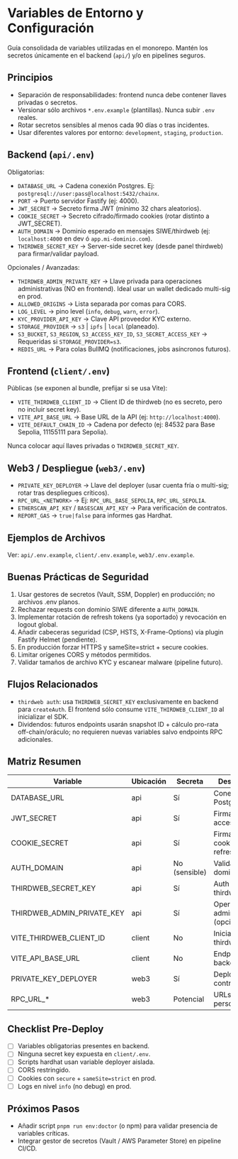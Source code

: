 # Variables de Entorno y Configuración

Guía consolidada de variables utilizadas en el monorepo. Mantén los secretos únicamente en el backend (`api/`) y/o en pipelines seguros.

## Principios
- Separación de responsabilidades: frontend nunca debe contener llaves privadas o secretos.
- Versionar sólo archivos `*.env.example` (plantillas). Nunca subir `.env` reales.
- Rotar secretos sensibles al menos cada 90 días o tras incidentes.
- Usar diferentes valores por entorno: `development`, `staging`, `production`.

## Backend (`api/.env`)
Obligatorias:
- `DATABASE_URL` -> Cadena conexión Postgres. Ej: `postgresql://user:pass@localhost:5432/chainx`.
- `PORT` -> Puerto servidor Fastify (ej: 4000).
- `JWT_SECRET` -> Secreto firma JWT (mínimo 32 chars aleatorios).
- `COOKIE_SECRET` -> Secreto cifrado/firmado cookies (rotar distinto a JWT_SECRET).
- `AUTH_DOMAIN` -> Dominio esperado en mensajes SIWE/thirdweb (ej: `localhost:4000` en dev ó `app.mi-dominio.com`).
- `THIRDWEB_SECRET_KEY` -> Server-side secret key (desde panel thirdweb) para firmar/validar payload.

Opcionales / Avanzadas:
- `THIRDWEB_ADMIN_PRIVATE_KEY` -> Llave privada para operaciones administrativas (NO en frontend). Ideal usar un wallet dedicado multi-sig en prod.
- `ALLOWED_ORIGINS` -> Lista separada por comas para CORS.
- `LOG_LEVEL` -> pino level (`info`, `debug`, `warn`, `error`).
- `KYC_PROVIDER_API_KEY` -> Clave API proveedor KYC externo.
- `STORAGE_PROVIDER` -> `s3` | `ipfs` | `local` (planeado).
- `S3_BUCKET`, `S3_REGION`, `S3_ACCESS_KEY_ID`, `S3_SECRET_ACCESS_KEY` -> Requeridas si `STORAGE_PROVIDER=s3`.
- `REDIS_URL` -> Para colas BullMQ (notificaciones, jobs asíncronos futuros).

## Frontend (`client/.env`)
Públicas (se exponen al bundle, prefijar si se usa Vite):
- `VITE_THIRDWEB_CLIENT_ID` -> Client ID de thirdweb (no es secreto, pero no incluir secret key).
- `VITE_API_BASE_URL` -> Base URL de la API (ej: `http://localhost:4000`).
- `VITE_DEFAULT_CHAIN_ID` -> Cadena por defecto (ej: 84532 para Base Sepolia, 11155111 para Sepolia).

Nunca colocar aquí llaves privadas o `THIRDWEB_SECRET_KEY`.

## Web3 / Despliegue (`web3/.env`)
- `PRIVATE_KEY_DEPLOYER` -> Llave del deployer (usar cuenta fría o multi-sig; rotar tras despliegues críticos).
- `RPC_URL_<NETWORK>` -> Ej: `RPC_URL_BASE_SEPOLIA`, `RPC_URL_SEPOLIA`.
- `ETHERSCAN_API_KEY` / `BASESCAN_API_KEY` -> Para verificación de contratos.
- `REPORT_GAS` -> `true|false` para informes gas Hardhat.

## Ejemplos de Archivos
Ver: `api/.env.example`, `client/.env.example`, `web3/.env.example`.

## Buenas Prácticas de Seguridad
1. Usar gestores de secretos (Vault, SSM, Doppler) en producción; no archivos .env planos.
2. Rechazar requests con dominio SIWE diferente a `AUTH_DOMAIN`.
3. Implementar rotación de refresh tokens (ya soportado) y revocación en logout global.
4. Añadir cabeceras seguridad (CSP, HSTS, X-Frame-Options) vía plugin Fastify Helmet (pendiente).
5. En producción forzar HTTPS y sameSite=strict + secure cookies.
6. Limitar orígenes CORS y métodos permitidos.
7. Validar tamaños de archivo KYC y escanear malware (pipeline futuro).

## Flujos Relacionados
- `thirdweb auth`: usa `THIRDWEB_SECRET_KEY` exclusivamente en backend para `createAuth`. El frontend sólo consume `VITE_THIRDWEB_CLIENT_ID` al inicializar el SDK.
- Dividendos: futuros endpoints usarán snapshot ID + cálculo pro-rata off-chain/oráculo; no requieren nuevas variables salvo endpoints RPC adicionales.

## Matriz Resumen
| Variable | Ubicación | Secreta | Descripción |
|----------|-----------|---------|-------------|
| DATABASE_URL | api | Sí | Conexión Postgres |
| JWT_SECRET | api | Sí | Firma JWT acceso |
| COOKIE_SECRET | api | Sí | Firma/cifrado cookies refresh |
| AUTH_DOMAIN | api | No (sensible) | Validación dominio SIWE |
| THIRDWEB_SECRET_KEY | api | Sí | Auth server thirdweb |
| THIRDWEB_ADMIN_PRIVATE_KEY | api | Sí | Operaciones admin (opcional) |
| VITE_THIRDWEB_CLIENT_ID | client | No | Inicializar SDK thirdweb |
| VITE_API_BASE_URL | client | No | Endpoint API backend |
| PRIVATE_KEY_DEPLOYER | web3 | Sí | Deploy contratos |
| RPC_URL_* | web3 | Potencial | URLs RPC personalizadas |

## Checklist Pre-Deploy
- [ ] Variables obligatorias presentes en backend.
- [ ] Ninguna secret key expuesta en `client/.env`.
- [ ] Scripts hardhat usan variable deployer aislada.
- [ ] CORS restringido.
- [ ] Cookies con `secure` + `sameSite=strict` en prod.
- [ ] Logs en nivel `info` (no debug) en prod.

## Próximos Pasos
- Añadir script `pnpm run env:doctor` (o npm) para validar presencia de variables críticas.
- Integrar gestor de secretos (Vault / AWS Parameter Store) en pipeline CI/CD.
